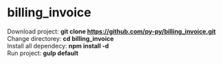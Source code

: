 # billing_invoice

Download project: <b>git clone https://github.com/py-py/billing_invoice.git</b> <br />
Change directorey: <b>cd billing_invoice</b> <br />
Install all dependecy: <b>npm install -d</b> <br />
Run project: <b>gulp default</b> <br />

